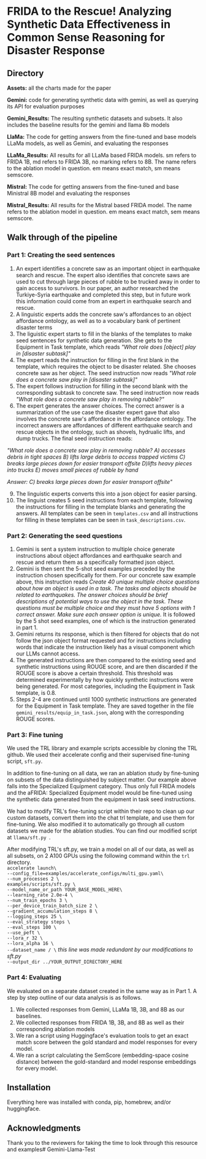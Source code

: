 # FRIDA to the Rescue! Analyzing Synthetic Data Effectiveness in Common Sense Reasoning for Disaster Response

## Directory
**Assets:** all the charts made for the paper

**Gemini:** code for generating synthetic data with gemini, as well as querying its API for evaluation purposes

**Gemini_Results:** The resulting synthetic datasets and subsets. It also includes the baseline results for the gemini and llama 8b models

**LlaMa:** The code for getting answers from the fine-tuned and base models LLaMa models, as well as Gemini, and evaluating the responses

**LLaMa_Results:** All results for all LLaMa based FRIDA models. sm refers to FRIDA 1B, md refers to FRIDA 3B, no marking refers to 8B. 
The name refers to the ablation model in question. em means exact match, sm means semscore.

**Mistral:** The code for getting answers from the fine-tuned and base Ministral 8B model and evaluating the responses

**Mistral_Results:** All results for the Mistral based FRIDA model. 
The name refers to the ablation model in question. em means exact match, sem means semscore.

## Walk through of the pipeline
### Part 1: Creating the seed sentences
1. An expert identifies a concrete saw as an important object in earthquake search and rescue. The expert also identifies that concrete saws are used to cut through large pieces of rubble to be trucked away in order to gain access to survivors. In our paper, an author researched the Turkiye-Syria earthquake and completed this step, but in future work this information could come from an expert in earthquake search and rescue.
2. A linguistic experts adds the concrete saw's affordances to an object affordance ontology, as well as to a vocabulary bank of pertinent disaster terms
3. The liguistic expert starts to fill in the blanks of the templates to make seed sentences for synthetic data generation. She gets to the Equipment in Task template, which reads *"What role does [object] play in [disaster subtask]"*
4. The expert reads the instruction for filling in the first blank in the template, which requires the object to be disaster related. She chooses concrete saw as her object. The seed instruction now reads *"What role does a concrete saw play in [disaster subtask]"*
5. The expert follows instruction for filling in the second blank with the corresponding subtask to concrete saw. The seed instruction now reads *"What role does a concrete saw play in removing rubble?"*
6. The expert generates the answer choices. The correct answer is a summarization of the use case the disaster expert gave that also involves the concrete saw's affordance in the affordance ontology. The incorrect answers are affordances of different earthquake search and rescue objects in the ontology, such as shovels, hydrualic lifts, and dump trucks. The final seed instruction reads:

*"What role does a concrete saw play in removing rubble? A) accesses debris in tight spaces B) lifts large debris to access trapped victims C) breaks large pieces down for easier transport offsite D)lifts heavy pieces into trucks E) moves small pieces of rubble by hand*

*Answer: C) breaks large pieces down for easier transport offsite"*

9. The linguistic experts converts this into a json object for easier parsing.
10. The linguist creates 5 seed instructions from each template, following the instructions for filling in the template blanks and generating the answers. All templates can be seen in `templates.csv` and all instructions for filling in these templates can be seen in `task_descriptions.csv`.

### Part 2: Generating the seed questions
1. Gemini is sent a system instruction to multiple choice generate instructions about object affordances and earthquake search and rescue and return them as a specifically formatted json object.
2. Gemini is then sent the 5-shot seed examples preceded by the instruction chosen specifically for them. For our concrete saw example above, this instruction reads *Create 40 unique multiple choice questions about how an object is used in a task. The tasks and objects should be related to earthquakes. The answer choices should be brief descriptions of potential ways to use the object in the task. These questions must be multiple choice and they must have 5 options with 1 correct answer. Make sure each answer option is unique.*
It is followed by the 5 shot seed examples, one of which is the instruction generated in part 1.
3. Gemini returns its response, which is then filtered for objects that do not follow the json object format requested and for instructions including words that indicate the instruction likely has a visual component which our LLMs cannot access.
4. The generated instructions are then compared to the existing seed and synthetic instructions using ROUGE score, and are then discarded if the ROUGE score is above a certain threshold. This threshold was determined experimentally by how quickly synthetic instructions were being generated. For most categories, including the Equipment in Task template, is 0.8.
5. Steps 2-4 are continued until 1000 synthetic instructions are generated for the Equipment in Task template. They are saved together in the file `gemini_results/equip_in_task.json`, along with the corresponding ROUGE scores.
### Part 3: Fine tuning
We used the TRL library and example scripts accessible by cloning the TRL github. We used their accelerate config and their supervised fine-tuning script, `sft.py`. 

In addition to fine-tuning on all data, we ran an ablation study by fine-tuning on subsets of the data distinguished by subject matter. Our example above falls into the Specialized Equipment category. Thus only full FRIDA models and the aFRIDA: Specialized Equipment model would be fine-tuned using the synthetic data generated from the equipment in task seed instructions. 

We had to modify TRL's fine-tuning script within their repo to clean up our custom datasets, convert them into the chat trl template, and use them for fine-tuning. We also modified it to automatically go through all custom datasets we made for the ablation studies. You can find our modified script at `llama/sft.py `. 

After modifying TRL's sft.py, we train a model on all of our data, as well as all subsets, on 2 A100 GPUs using the following command within the `trl` directory.  
`accelerate launch\`  
 `--config_file=examples/accelerate_configs/multi_gpu.yaml\`  
 `--num_processes 2 \`  
`examples/scripts/sft.py \`  
    `--model_name_or_path YOUR_BASE_MODEL_HERE\`  
    `--learning_rate 2.0e-4 \`  
    `--num_train_epochs 3 \`  
    `--per_device_train_batch_size 2 \`  
    `--gradient_accumulation_steps 8 \`  
    `--logging_steps 25 \`  
    `--eval_strategy steps \`  
    `--eval_steps 100 \`  
    `--use_peft \`  
    `--lora_r 32 \`  
    `--lora_alpha 16 \`  
    `--dataset_name / \` *this line was made redundant by our modifications to sft.py*  
    `--output_dir ../YOUR_OUTPUT_DIRECTORY_HERE`  
### Part 4: Evaluating
We evaluated on a separate dataset created in the same way as in Part 1. A step by step outline of our data analysis is as follows.

1. We collected responses from Gemini, LLaMa 1B, 3B, and 8B as our baselines.
2. We collected responses from FRIDA 1B, 3B, and 8B as well as their corresponding ablation models
3. We ran a script using Huggingface's evaluation tools to get an exact match score between the gold standard and model responses for every model.
4. We ran a script calculating the SemScore (embedding-space cosine distance) between the gold-standard and model response embeddings for every model.

## Installation
Everything here was installed with conda, pip, homebrew, and/or huggingface.

## Acknowledgments
Thank you to the reviewers for taking the time to look through this resource and examples# Gemini-Llama-Test

